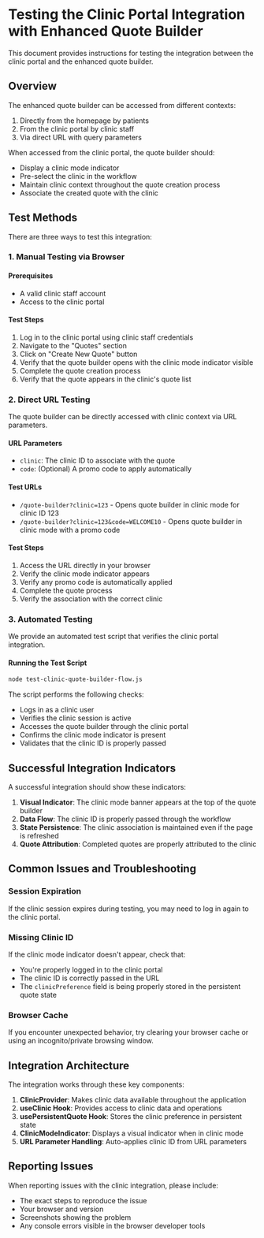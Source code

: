 # Testing the Clinic Portal Integration with Enhanced Quote Builder

This document provides instructions for testing the integration between the clinic portal and the enhanced quote builder.

## Overview

The enhanced quote builder can be accessed from different contexts:
1. Directly from the homepage by patients
2. From the clinic portal by clinic staff
3. Via direct URL with query parameters

When accessed from the clinic portal, the quote builder should:
- Display a clinic mode indicator
- Pre-select the clinic in the workflow
- Maintain clinic context throughout the quote creation process
- Associate the created quote with the clinic

## Test Methods

There are three ways to test this integration:

### 1. Manual Testing via Browser

#### Prerequisites
- A valid clinic staff account
- Access to the clinic portal

#### Test Steps
1. Log in to the clinic portal using clinic staff credentials
2. Navigate to the "Quotes" section
3. Click on "Create New Quote" button
4. Verify that the quote builder opens with the clinic mode indicator visible
5. Complete the quote creation process
6. Verify that the quote appears in the clinic's quote list

### 2. Direct URL Testing

The quote builder can be directly accessed with clinic context via URL parameters.

#### URL Parameters
- `clinic`: The clinic ID to associate with the quote
- `code`: (Optional) A promo code to apply automatically

#### Test URLs
- `/quote-builder?clinic=123` - Opens quote builder in clinic mode for clinic ID 123
- `/quote-builder?clinic=123&code=WELCOME10` - Opens quote builder in clinic mode with a promo code

#### Test Steps
1. Access the URL directly in your browser
2. Verify the clinic mode indicator appears
3. Verify any promo code is automatically applied
4. Complete the quote process
5. Verify the association with the correct clinic

### 3. Automated Testing

We provide an automated test script that verifies the clinic portal integration.

#### Running the Test Script
```bash
node test-clinic-quote-builder-flow.js
```

The script performs the following checks:
- Logs in as a clinic user
- Verifies the clinic session is active
- Accesses the quote builder through the clinic portal
- Confirms the clinic mode indicator is present
- Validates that the clinic ID is properly passed

## Successful Integration Indicators

A successful integration should show these indicators:

1. **Visual Indicator**: The clinic mode banner appears at the top of the quote builder
2. **Data Flow**: The clinic ID is properly passed through the workflow
3. **State Persistence**: The clinic association is maintained even if the page is refreshed
4. **Quote Attribution**: Completed quotes are properly attributed to the clinic

## Common Issues and Troubleshooting

### Session Expiration
If the clinic session expires during testing, you may need to log in again to the clinic portal.

### Missing Clinic ID
If the clinic mode indicator doesn't appear, check that:
- You're properly logged in to the clinic portal
- The clinic ID is correctly passed in the URL
- The `clinicPreference` field is being properly stored in the persistent quote state

### Browser Cache
If you encounter unexpected behavior, try clearing your browser cache or using an incognito/private browsing window.

## Integration Architecture

The integration works through these key components:

1. **ClinicProvider**: Makes clinic data available throughout the application
2. **useClinic Hook**: Provides access to clinic data and operations
3. **usePersistentQuote Hook**: Stores the clinic preference in persistent state
4. **ClinicModeIndicator**: Displays a visual indicator when in clinic mode
5. **URL Parameter Handling**: Auto-applies clinic ID from URL parameters

## Reporting Issues

When reporting issues with the clinic integration, please include:
- The exact steps to reproduce the issue
- Your browser and version
- Screenshots showing the problem
- Any console errors visible in the browser developer tools